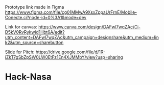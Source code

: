 Prototype link made in Figma
https://www.figma.com/file/cg01MMwA9XsxZppaUrFrnE/Mobile-Conecte.ci?node-id=0%3A1&mode=dev

Link for canvas: https://www.canva.com/design/DAFwl7wqZAc/Ci-D5kV0RvRykwid1Hbt6A/edit?utm_content=DAFwl7wqZAc&utm_campaign=designshare&utm_medium=link2&utm_source=sharebutton

Slide for Pitch: https://drive.google.com/file/d/1R-iZkT7gSbZpSW0LW0EtFz1En4XJMMbY/view?usp=sharing
# Hack-Nasa
